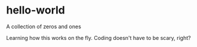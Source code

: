 # hello-world
A collection of zeros and ones

Learning how this works on the fly. Coding doesn't have to be scary, right?
